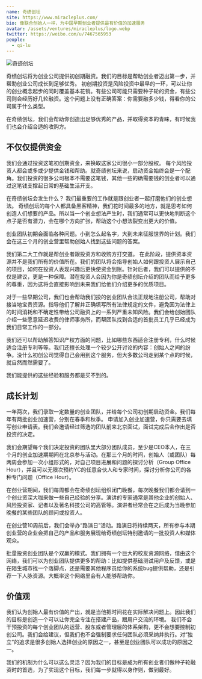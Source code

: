 ```yaml
---
name: 奇绩创坛
site: https://www.miracleplus.com/
bio: 像联合创始人一样，为中国早期创业者提供最有价值的加速服务
avatar: /assets/ventures/miracleplus/logo.webp
twitter: https://weibo.com/u/7467565953
people:
  - qi-lu
---
```


![奇迹创坛](/assets/ventures/miracleplus/roadmap.webp)

奇绩创坛将为创业公司提供初创期融资。我们的目标是帮助创业者迈出第一步，并帮助创业公司成长到足够优秀。
初创期投资是风险投资中最早的一环，可以让你的创业概念起步的同时覆盖基本花销。有些公司可能只需要种子轮的资金，有些公司则会经历好几轮融资。这个问题上没有正确答案：你需要融多少钱，得看你的公司属于什么类型。

在奇绩创坛，我们会帮助你创造出足够优秀的产品，并取得资本的青睐，有时候我们也会介绍合适的收购方。

## 不仅仅提供资金

我们会通过投资这笔初创期资金，来换取这家公司很小一部分股权。
每个风险投资人都会或多或少提供金钱和帮助。就奇绩创坛来说，启动资金始终会是一个配角。我们投资的很多公司根本不需要这笔钱，其他一些的确需要钱的创业者可以通过这笔钱支撑起日常的基础生活开支。

在奇绩创坛会发生什么？ 我们最重要的工作就是跟创业者一起打磨他们的创业想法。 奇绩创坛的每个人都具备黑客精神，我们花时间最多的地方，就是思考如何创造人们想要的产品。所以当一个创业想法产生时，我们通常可以更快地判断这个点子是否有潜力，会在哪个方向扩张，帮助这个小想法裂变出更大的价值。

创业团队初期会面临各种问题。小到怎么起名字，大到未来征服世界的计划。我们会在这三个月的创业营里帮助创始人找到这些问题的答案。

我们第二大工作就是帮创业者跟投资方和收购方打交道。 在此阶段，提供资本资源并不是我们所有的价值所在。我们的团队将会指导创始人如何跟投资人展示自己的项目，如何在投资人表现兴趣后更快使资金到账。针对后者，我们可以提供的不仅是建议，更是一种保障。潜在投资人会因为你是奇绩创坛介绍的团队而给予更多的尊重，因为这将会直接影响到未来我们给他们介绍更多的优质项目。

对于一些早期公司，我们也会帮助我们投的创业团队合法正规地注册公司，帮助对接当地宝贵资源。指导他们了解并正确填写所有法律规定的文件，避免因为法律上的时间消耗和不确定性带给公司融资上的一系列严重未知风险。我们会给创始团队介绍一些愿意延迟收费的律师事务所，而帮团队找到合适的首批员工几乎已经成为我们日常工作的一部分。

我们还可以帮助解答知识产权方面的问题，比如哪些东西适合注册专利，什么时候适合注册专利等等。我们还擅长处理一个较少公开讨论的内容：创始人之间的纷争。没什么初创公司觉得自己会用到这个服务，但大多数公司走到某个点的时候，就自然而然需要了。

我们能提供的这些经验和服务都是买不到的。

## 成长计划

一年两次，我们录取一定数量的创业团队，并给每个公司初创期启动资金。我们每年有两批创业加速营，分别在春季和秋季。
申请加入创业加速营，你只需要去填写创业申请表。我们会邀请经过筛选的团队前来北京面试，面试完成后会作出是否投资的决定。

我们会期望每个我们决定投资的团队里大部分团队成员，至少是CEO本人，在三个月的创业加速期期间在北京参与活动。在那三个月的时间，创始人（或团队）每两周会参加一次小组形式的，对自己项目进展和问题的探讨分析（Group Office Hour），并且可以无限次预约YC的任意合伙人和专家时间，探讨分析你公司的各种专门问题（Office Hour）。

在创业营期间，我们每周都会在奇绩创坛组织闭门晚餐，每次晚餐我们都会请到一个创业资深大咖来做一些自己经验的分享。演讲的专家通常是其他企业的创始人、风险投资家、记者以及著名科技公司的高管等。演讲者经常会在之后成为当晚参加晚餐的某些团队的顾问或投资人。

在创业营10周前后，我们会举办“路演日”活动。路演日将持续两天，所有参与本期创业营的企业会把自己的产品和服务展现给奇绩创坛特别邀请的一批投资人和媒体观众。

批量投资创业团队是个双赢的模式。我们拥有一个巨大的校友资源网络，借由这个网络，我们可以为创业团队提供更多的帮助：比如提供基础测试用户及反馈，或是在陌生城市找一个落脚点，还是需要其他程序员给你的系统bug提供帮助，还是引荐一下人脉资源。大概率这个网络里会有人能够帮助你。

## 价值观

我们认为创始人最有价值的产出，就是当他把时间花在实际解决问题上。因此我们的目标是创造一个可以让你完全专注在搭建产品，跟用户交流的环境。
我们不会干预投资的每个创业团队的运营、股东或者管理层的体系架构，更不会想要控制初创公司。我们会给建议，但我们也不会强制要求任何团队必须采纳并执行。对“独立”的追求是很多创始人选择创业的原因之一，甚至是创业团队可以成功的原因之一。

我们的机制为什么可以这么灵活？因为我们的目标是成为所有创业者们做种子轮融资时的首选，为了实现这个目标，我们每一步就得以身作则，做到最好。

